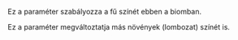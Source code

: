 Ez a paraméter szabályozza a fű színét ebben a biomban.

Ez a paraméter megváltoztatja más növények (lombozat) színét is.